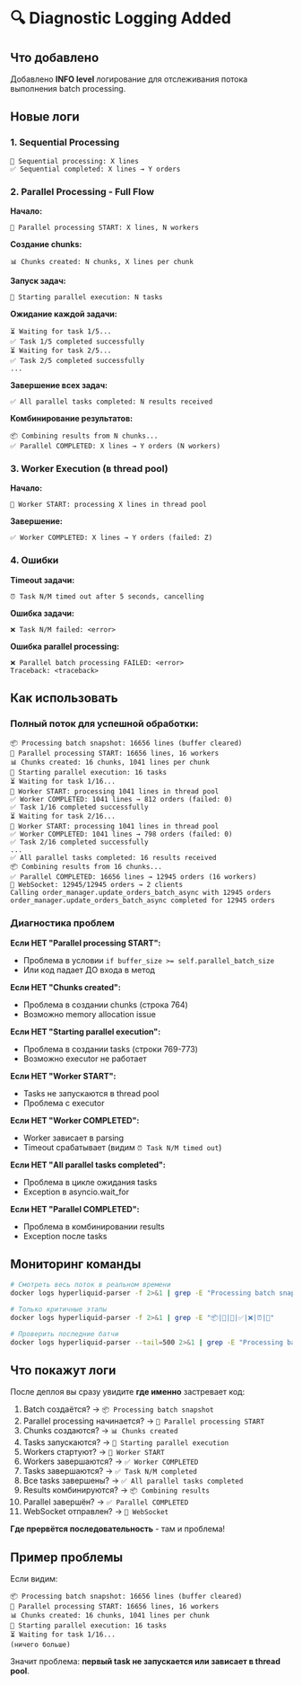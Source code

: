 # 🔍 Diagnostic Logging Added

## Что добавлено

Добавлено **INFO level** логирование для отслеживания потока выполнения batch processing.

## Новые логи

### 1. Sequential Processing
```
🔄 Sequential processing: X lines
✅ Sequential completed: X lines → Y orders
```

### 2. Parallel Processing - Full Flow

**Начало:**
```
🔄 Parallel processing START: X lines, N workers
```

**Создание chunks:**
```
📊 Chunks created: N chunks, X lines per chunk
```

**Запуск задач:**
```
🚀 Starting parallel execution: N tasks
```

**Ожидание каждой задачи:**
```
⏳ Waiting for task 1/5...
✅ Task 1/5 completed successfully
⏳ Waiting for task 2/5...
✅ Task 2/5 completed successfully
...
```

**Завершение всех задач:**
```
✅ All parallel tasks completed: N results received
```

**Комбинирование результатов:**
```
📦 Combining results from N chunks...
✅ Parallel COMPLETED: X lines → Y orders (N workers)
```

### 3. Worker Execution (в thread pool)

**Начало:**
```
🔧 Worker START: processing X lines in thread pool
```

**Завершение:**
```
✅ Worker COMPLETED: X lines → Y orders (failed: Z)
```

### 4. Ошибки

**Timeout задачи:**
```
⏰ Task N/M timed out after 5 seconds, cancelling
```

**Ошибка задачи:**
```
❌ Task N/M failed: <error>
```

**Ошибка parallel processing:**
```
❌ Parallel batch processing FAILED: <error>
Traceback: <traceback>
```

## Как использовать

### Полный поток для успешной обработки:

```
📦 Processing batch snapshot: 16656 lines (buffer cleared)
🔄 Parallel processing START: 16656 lines, 16 workers
📊 Chunks created: 16 chunks, 1041 lines per chunk
🚀 Starting parallel execution: 16 tasks
⏳ Waiting for task 1/16...
🔧 Worker START: processing 1041 lines in thread pool
✅ Worker COMPLETED: 1041 lines → 812 orders (failed: 0)
✅ Task 1/16 completed successfully
⏳ Waiting for task 2/16...
🔧 Worker START: processing 1041 lines in thread pool
✅ Worker COMPLETED: 1041 lines → 798 orders (failed: 0)
✅ Task 2/16 completed successfully
...
✅ All parallel tasks completed: 16 results received
📦 Combining results from 16 chunks...
✅ Parallel COMPLETED: 16656 lines → 12945 orders (16 workers)
📡 WebSocket: 12945/12945 orders → 2 clients
Calling order_manager.update_orders_batch_async with 12945 orders
order_manager.update_orders_batch_async completed for 12945 orders
```

### Диагностика проблем

**Если НЕТ "Parallel processing START":**
- Проблема в условии `if buffer_size >= self.parallel_batch_size`
- Или код падает ДО входа в метод

**Если НЕТ "Chunks created":**
- Проблема в создании chunks (строка 764)
- Возможно memory allocation issue

**Если НЕТ "Starting parallel execution":**
- Проблема в создании tasks (строки 769-773)
- Возможно executor не работает

**Если НЕТ "Worker START":**
- Tasks не запускаются в thread pool
- Проблема с executor

**Если НЕТ "Worker COMPLETED":**
- Worker зависает в parsing
- Timeout срабатывает (видим `⏰ Task N/M timed out`)

**Если НЕТ "All parallel tasks completed":**
- Проблема в цикле ожидания tasks
- Exception в asyncio.wait_for

**Если НЕТ "Parallel COMPLETED":**
- Проблема в комбинировании results
- Exception после tasks

## Мониторинг команды

```bash
# Смотреть весь поток в реальном времени
docker logs hyperliquid-parser -f 2>&1 | grep -E "Processing batch snapshot|Sequential|Parallel|Worker|Waiting for task|All parallel tasks|WebSocket"

# Только критичные этапы
docker logs hyperliquid-parser -f 2>&1 | grep -E "📦|🔄|🚀|✅|❌|⏰|📡"

# Проверить последние батчи
docker logs hyperliquid-parser --tail=500 2>&1 | grep -E "Processing batch snapshot|Parallel|Sequential"
```

## Что покажут логи

После деплоя вы сразу увидите **где именно** застревает код:

1. Batch создаётся? → `📦 Processing batch snapshot`
2. Parallel processing начинается? → `🔄 Parallel processing START`
3. Chunks создаются? → `📊 Chunks created`
4. Tasks запускаются? → `🚀 Starting parallel execution`
5. Workers стартуют? → `🔧 Worker START`
6. Workers завершаются? → `✅ Worker COMPLETED`
7. Tasks завершаются? → `✅ Task N/M completed`
8. Все tasks завершены? → `✅ All parallel tasks completed`
9. Results комбинируются? → `📦 Combining results`
10. Parallel завершён? → `✅ Parallel COMPLETED`
11. WebSocket отправлен? → `📡 WebSocket`

**Где прервётся последовательность** - там и проблема!

## Пример проблемы

Если видим:
```
📦 Processing batch snapshot: 16656 lines (buffer cleared)
🔄 Parallel processing START: 16656 lines, 16 workers
📊 Chunks created: 16 chunks, 1041 lines per chunk
🚀 Starting parallel execution: 16 tasks
⏳ Waiting for task 1/16...
(ничего больше)
```

Значит проблема: **первый task не запускается или зависает в thread pool**.

